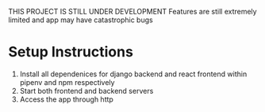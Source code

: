 THIS PROJECT IS STILL UNDER DEVELOPMENT
Features are still extremely limited and app may have catastrophic bugs

# Setup Instructions

1. Install all dependenices for django backend and react frontend within pipenv and npm respectively
2. Start both frontend and backend servers
3. Access the app through http
